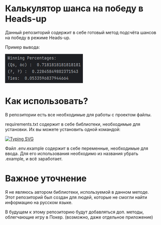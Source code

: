 # Калькулятор шанса на победу в Heads-up

Данный репозиторий содержит в себе готовый метод подсчёта шансов на победу в режиме Heads-up.

Пример вывода:

![Image alt](https://github.com/LRKZZ/poker-headsup-calc/blob/main/poker_pictures/output.jpg)

# Как использовать?

В репозитории есть все необходимые для работы с проектом файлы. 

requirements.txt содержит в себе библиотеки, необходимые для установки. Их вы можете установить одной командой:

[![Typing SVG](https://readme-typing-svg.herokuapp.com?color=%2336BCF7&lines=pip+install+-r+requirements.txt)](https://git.io/typing-svg)

Файл .env.example содержит в себе переменные, необходимые для ввода. Для его использования необходимо из названия убрать .example, и всё заработает.

# Важное уточнение

Я не являюсь автором библиотеки, используемой в данном методе. Этот репозиторий был создан для людей, которые не смогли найти информацию на русском языке. 

В будущем к этому репозиторию будут добавляться доп. методы, облегчающие игру в Покер. (возможно, даже отдельное приложение)

